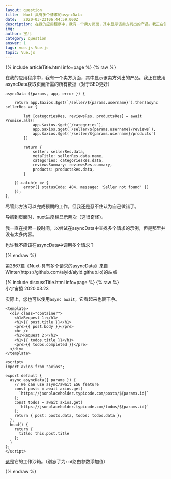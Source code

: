 ```yaml
---
layout: question
title:  Nuxt-具有多个请求的asyncData
date:   2020-03-23T06:44:59.000Z
description: 在我的应用程序中，我有一个卖方页面，其中显示该卖方列出的产品。我正在使用asyncData获取页面所需的所有数据（对于SEO更好）asyncData ...
img: 
author: 宝儿
category: question
answer: 1
tags: vue.js Vue.js
topic: Vue.js
---
```

<div class="article-root">
  <div class="article">
    {% include articleTitle.html info=page %}
    {% raw %}
    <div class="article-content"><p><font style="vertical-align: inherit;"><font style="vertical-align: inherit;">在我的应用程序中，我有一个卖方页面，其中显示该卖方列出的产品。</font><font style="vertical-align: inherit;">我正在使用asyncData获取页面所需的所有数据（对于SEO更好）</font></font></p>

<pre><code>asyncData ({params, app, error }) {<font></font>
<font></font>
    return app.$axios.$get(`/seller/${params.username}`).then(async sellerRes =&gt; {<font></font>
<font></font>
        let [categoriesRes, reviewsRes, productsRes] = await Promise.all([<font></font>
            app.$axios.$get(`/categories`),<font></font>
            app.$axios.$get(`/seller/${params.username}/reviews`),<font></font>
            app.$axios.$get(`/seller/${params.username}/products`)<font></font>
        ])<font></font>
<font></font>
        return {<font></font>
            seller: sellerRes.data,<font></font>
            metaTitle: sellerRes.data.name,<font></font>
            categories: categoriesRes.data,<font></font>
            reviewsSummary: reviewsRes.summary,<font></font>
            products: productsRes.data,<font></font>
        }<font></font>
<font></font>
    }).catch(e =&gt; {<font></font>
        error({ statusCode: 404, message: 'Seller not found' })<font></font>
    });<font></font>
},<font></font>
</code></pre>

<p><font style="vertical-align: inherit;"><font style="vertical-align: inherit;">尽管此方法可以完成预期的工作，但我还是忍不住认为自己做错了。</font></font></p>

<p><font style="vertical-align: inherit;"><font style="vertical-align: inherit;">导航到页面时，nuxt进度栏显示两次（这很奇怪）。</font></font></p>

<p><font style="vertical-align: inherit;"><font style="vertical-align: inherit;">我一直在搜索一段时间，以尝试在asyncData中查找多个请求的示例，但是那里并没有太多内容。</font></font></p>

<p><font style="vertical-align: inherit;"><font style="vertical-align: inherit;">也许我不应该在asyncData中调用多个请求？</font></font></p></div>
    {% endraw %}
  </div>
  <p class="winter_mark">第2867篇《Nuxt-具有多个请求的asyncData》来自Winter(https://github.com/aiyld/aiyld.github.io)的站点</p>
  <div class="discuss-wrapper">
    {% include discussTitle.html info=page %}
    {% raw %}
    <div class="discuss-list">
    <div class="discuss-item">
        <div class="discuss-parent">
          <div class="discuss-meta">
            <span class="discuss-user">小宇宙猿</span>
            <span class="discuss-time">2020.03.23</span>
          </div>
          <div class="discuss-comment"><p><font style="vertical-align: inherit;"><font style="vertical-align: inherit;">实际上，您也可以使用</font></font><code>async await</code><font style="vertical-align: inherit;"><font style="vertical-align: inherit;">，它看起来也很干净。</font></font></p>

<pre><code>&lt;template&gt;<font></font>
  &lt;div class="container"&gt;<font></font>
    &lt;h1&gt;Request 1:&lt;/h1&gt;<font></font>
    &lt;h1&gt;{{ post.title }}&lt;/h1&gt;<font></font>
    &lt;pre&gt;{{ post.body }}&lt;/pre&gt;<font></font>
    &lt;br /&gt;<font></font>
    &lt;h1&gt;Request 2:&lt;/h1&gt;<font></font>
    &lt;h1&gt;{{ todos.title }}&lt;/h1&gt;<font></font>
    &lt;pre&gt;{{ todos.completed }}&lt;/pre&gt;<font></font>
  &lt;/div&gt;<font></font>
&lt;/template&gt;<font></font>
<font></font>
&lt;script&gt;<font></font>
import axios from "axios";<font></font>
<font></font>
export default {<font></font>
  async asyncData({ params }) {<font></font>
    // We can use async/await ES6 feature<font></font>
    const posts = await axios.get(<font></font>
      `https://jsonplaceholder.typicode.com/posts/${params.id}`<font></font>
    );<font></font>
    const todos = await axios.get(<font></font>
      `https://jsonplaceholder.typicode.com/todos/${params.id}`<font></font>
    );<font></font>
    return { post: posts.data, todos: todos.data };<font></font>
  },<font></font>
  head() {<font></font>
    return {<font></font>
      title: this.post.title<font></font>
    };<font></font>
  }<font></font>
};<font></font>
&lt;/script&gt;<font></font>
</code></pre>

<p><a href="https://codesandbox.io/embed/5vowp1vqkp" rel="noreferrer"><font style="vertical-align: inherit;"><font style="vertical-align: inherit;">这</font></font></a><font style="vertical-align: inherit;"><font style="vertical-align: inherit;">是它的工作沙箱。</font><font style="vertical-align: inherit;">（别忘了为</font></font><code>:id</code><font style="vertical-align: inherit;"><font style="vertical-align: inherit;">路由参数</font><font style="vertical-align: inherit;">添加值</font><font style="vertical-align: inherit;">）</font></font></p></div>
        </div></div>
    </div>
    {% endraw %}
  </div>
<div>
